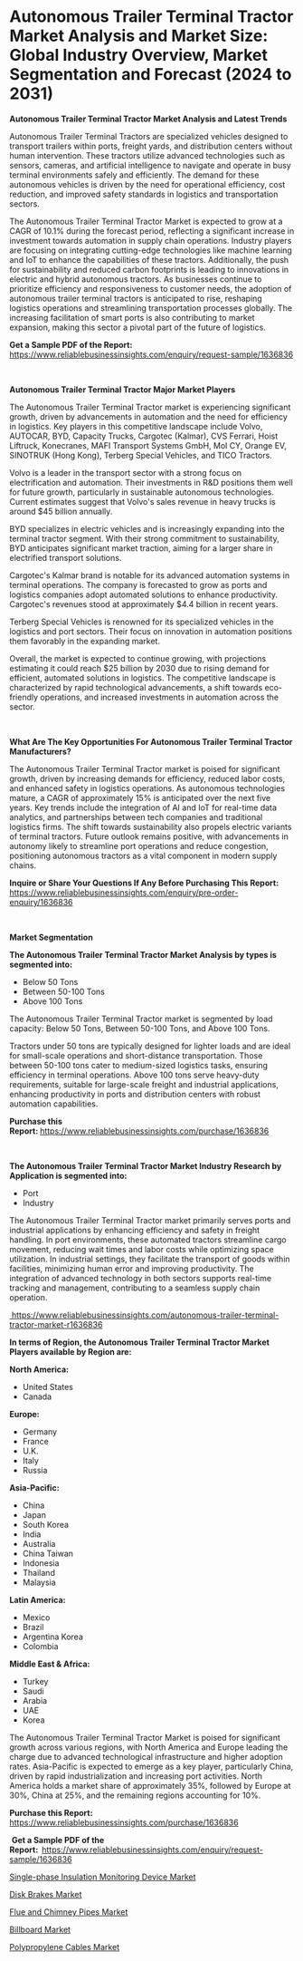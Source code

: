 <p><h1>Autonomous Trailer Terminal Tractor Market Analysis and Market Size: Global Industry Overview, Market Segmentation and Forecast (2024 to 2031)</h1></p><p><strong>Autonomous Trailer Terminal Tractor Market Analysis and Latest Trends</strong></p>
<p><p>Autonomous Trailer Terminal Tractors are specialized vehicles designed to transport trailers within ports, freight yards, and distribution centers without human intervention. These tractors utilize advanced technologies such as sensors, cameras, and artificial intelligence to navigate and operate in busy terminal environments safely and efficiently. The demand for these autonomous vehicles is driven by the need for operational efficiency, cost reduction, and improved safety standards in logistics and transportation sectors.</p><p>The Autonomous Trailer Terminal Tractor Market is expected to grow at a CAGR of 10.1% during the forecast period, reflecting a significant increase in investment towards automation in supply chain operations. Industry players are focusing on integrating cutting-edge technologies like machine learning and IoT to enhance the capabilities of these tractors. Additionally, the push for sustainability and reduced carbon footprints is leading to innovations in electric and hybrid autonomous tractors. As businesses continue to prioritize efficiency and responsiveness to customer needs, the adoption of autonomous trailer terminal tractors is anticipated to rise, reshaping logistics operations and streamlining transportation processes globally. The increasing facilitation of smart ports is also contributing to market expansion, making this sector a pivotal part of the future of logistics.</p></p>
<p><strong>Get a Sample PDF of the Report:&nbsp;</strong> <a href="https://www.reliablebusinessinsights.com/enquiry/request-sample/1636836">https://www.reliablebusinessinsights.com/enquiry/request-sample/1636836</a></p>
<p>&nbsp;</p>
<p><strong>Autonomous Trailer Terminal Tractor Major Market Players</strong></p>
<p><p>The Autonomous Trailer Terminal Tractor market is experiencing significant growth, driven by advancements in automation and the need for efficiency in logistics. Key players in this competitive landscape include Volvo, AUTOCAR, BYD, Capacity Trucks, Cargotec (Kalmar), CVS Ferrari, Hoist Liftruck, Konecranes, MAFI Transport Systems GmbH, Mol CY, Orange EV, SINOTRUK (Hong Kong), Terberg Special Vehicles, and TICO Tractors.</p><p>Volvo is a leader in the transport sector with a strong focus on electrification and automation. Their investments in R&D positions them well for future growth, particularly in sustainable autonomous technologies. Current estimates suggest that Volvo's sales revenue in heavy trucks is around $45 billion annually.</p><p>BYD specializes in electric vehicles and is increasingly expanding into the terminal tractor segment. With their strong commitment to sustainability, BYD anticipates significant market traction, aiming for a larger share in electrified transport solutions.</p><p>Cargotec's Kalmar brand is notable for its advanced automation systems in terminal operations. The company is forecasted to grow as ports and logistics companies adopt automated solutions to enhance productivity. Cargotec's revenues stood at approximately $4.4 billion in recent years.</p><p>Terberg Special Vehicles is renowned for its specialized vehicles in the logistics and port sectors. Their focus on innovation in automation positions them favorably in the expanding market.</p><p>Overall, the market is expected to continue growing, with projections estimating it could reach $25 billion by 2030 due to rising demand for efficient, automated solutions in logistics. The competitive landscape is characterized by rapid technological advancements, a shift towards eco-friendly operations, and increased investments in automation across the sector.</p></p>
<p>&nbsp;</p>
<p><strong>What Are The Key Opportunities For Autonomous Trailer Terminal Tractor Manufacturers?</strong></p>
<p><p>The Autonomous Trailer Terminal Tractor market is poised for significant growth, driven by increasing demands for efficiency, reduced labor costs, and enhanced safety in logistics operations. As autonomous technologies mature, a CAGR of approximately 15% is anticipated over the next five years. Key trends include the integration of AI and IoT for real-time data analytics, and partnerships between tech companies and traditional logistics firms. The shift towards sustainability also propels electric variants of terminal tractors. Future outlook remains positive, with advancements in autonomy likely to streamline port operations and reduce congestion, positioning autonomous tractors as a vital component in modern supply chains.</p></p>
<p><strong>Inquire or Share Your Questions If Any Before Purchasing This Report:</strong> <a href="https://www.reliablebusinessinsights.com/enquiry/pre-order-enquiry/1636836">https://www.reliablebusinessinsights.com/enquiry/pre-order-enquiry/1636836</a></p>
<p>&nbsp;</p>
<p><strong>Market Segmentation</strong></p>
<p><strong>The Autonomous Trailer Terminal Tractor Market Analysis by types is segmented into:</strong></p>
<p><ul><li>Below 50 Tons</li><li>Between 50-100 Tons</li><li>Above 100 Tons</li></ul></p>
<p><p>The Autonomous Trailer Terminal Tractor market is segmented by load capacity: Below 50 Tons, Between 50-100 Tons, and Above 100 Tons. </p><p>Tractors under 50 tons are typically designed for lighter loads and are ideal for small-scale operations and short-distance transportation. Those between 50-100 tons cater to medium-sized logistics tasks, ensuring efficiency in terminal operations. Above 100 tons serve heavy-duty requirements, suitable for large-scale freight and industrial applications, enhancing productivity in ports and distribution centers with robust automation capabilities.</p></p>
<p><strong>Purchase this Report:&nbsp;</strong><a href="https://www.reliablebusinessinsights.com/purchase/1636836">https://www.reliablebusinessinsights.com/purchase/1636836</a></p>
<p>&nbsp;</p>
<p><strong>The Autonomous Trailer Terminal Tractor Market Industry Research by Application is segmented into:</strong></p>
<p><ul><li>Port</li><li>Industry</li></ul></p>
<p><p>The Autonomous Trailer Terminal Tractor market primarily serves ports and industrial applications by enhancing efficiency and safety in freight handling. In port environments, these automated tractors streamline cargo movement, reducing wait times and labor costs while optimizing space utilization. In industrial settings, they facilitate the transport of goods within facilities, minimizing human error and improving productivity. The integration of advanced technology in both sectors supports real-time tracking and management, contributing to a seamless supply chain operation.</p></p>
<p><a href="https://www.reliablebusinessinsights.com/autonomous-trailer-terminal-tractor-market-r1636836">&nbsp;https://www.reliablebusinessinsights.com/autonomous-trailer-terminal-tractor-market-r1636836</a></p>
<p><strong>In terms of Region, the Autonomous Trailer Terminal Tractor Market Players available by Region are:</strong></p>
<p>
    <p> <strong> North America: </strong>
        <ul>
            <li>United States</li>
            <li>Canada</li>
        </ul>
        </p> 
    <p> <strong> Europe: </strong>
        <ul>
            <li>Germany</li>
            <li>France</li>
            <li>U.K.</li>
            <li>Italy</li>
            <li>Russia</li>
        </ul>
        </p> 
    <p> <strong> Asia-Pacific: </strong>
        <ul>
            <li>China</li>
            <li>Japan</li>
            <li>South Korea</li>
            <li>India</li>
            <li>Australia</li>
            <li>China Taiwan</li>
            <li>Indonesia</li>
            <li>Thailand</li>
            <li>Malaysia</li>
        </ul>
        </p> 
    <p> <strong> Latin America: </strong>
        <ul>
            <li>Mexico</li>
            <li>Brazil</li>
            <li>Argentina Korea</li>
            <li>Colombia</li>
        </ul>
        </p> 
    <p> <strong> Middle East & Africa: </strong>
        <ul>
            <li>Turkey</li>
            <li>Saudi</li>
            <li>Arabia</li>
            <li>UAE</li>
            <li>Korea</li>
        </ul>
    </p>
    </p>
<p><p>The Autonomous Trailer Terminal Tractor Market is poised for significant growth across various regions, with North America and Europe leading the charge due to advanced technological infrastructure and higher adoption rates. Asia-Pacific is expected to emerge as a key player, particularly China, driven by rapid industrialization and increasing port activities. North America holds a market share of approximately 35%, followed by Europe at 30%, China at 25%, and the remaining regions accounting for 10%.</p></p>
<p><strong>Purchase this Report: </strong><a href="https://www.reliablebusinessinsights.com/purchase/1636836">https://www.reliablebusinessinsights.com/purchase/1636836</a></p>
<p>&nbsp;<strong>Get a Sample PDF of the Report:&nbsp;&nbsp;</strong><a href="https://www.reliablebusinessinsights.com/enquiry/request-sample/1636836">https://www.reliablebusinessinsights.com/enquiry/request-sample/1636836</a></p>
<p><strong></strong></p>
<p><p><a href="https://github.com/MarilynDouglas476/Market-Research-Report-List-1/blob/main/single-phase-insulation-monitoring-device-market.md">Single-phase Insulation Monitoring Device Market</a></p><p><a href="https://www.linkedin.com/pulse/mapping-disk-brakes-market-trends-challenges-breakthroughs-y9nrf?trackingId=B9XVAL0sRcy29tA9W7F1iw%3D%3D">Disk Brakes Market</a></p><p><a href="https://medium.com/@lorenzogirl/flue-and-chimney-pipes-market-strategic-insights-product-evolution-and-market-segmentation-in-the-b7606a63efb2?postPublishedType=repub">Flue and Chimney Pipes Market</a></p><p><a href="https://issuu.com/reportprime-2/docs/billboard-market-size-2030.pptx_463d9723efc897">Billboard Market</a></p><p><a href="https://medium.com/@lorenzogirl/how-will-the-polypropylene-cables-market-evolve-market-growth-analysis-for-the-year-2024-2031-165fca170b28?postPublishedType=repub">Polypropylene Cables Market</a></p></p>